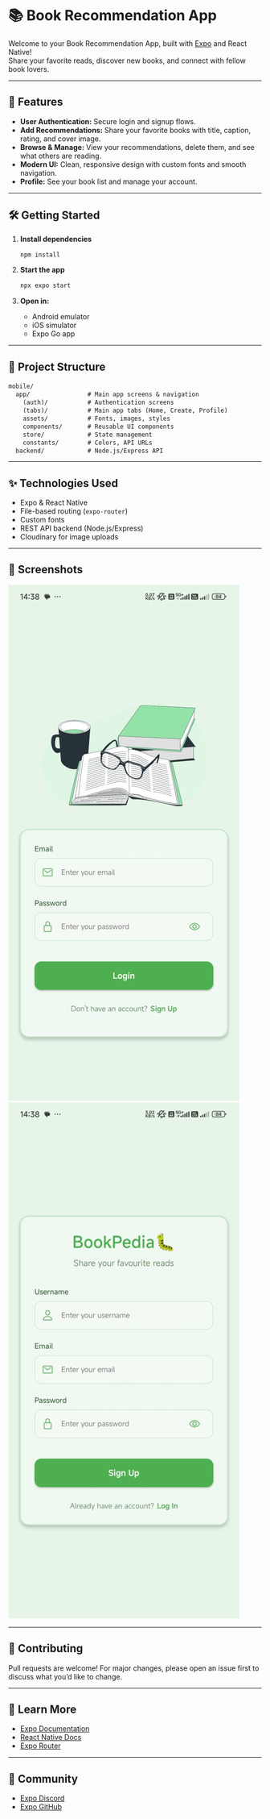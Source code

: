 
# 📚 Book Recommendation App

Welcome to your Book Recommendation App, built with [Expo](https://expo.dev) and React Native!  
Share your favorite reads, discover new books, and connect with fellow book lovers.

---

## 🚀 Features

- **User Authentication:** Secure login and signup flows.
- **Add Recommendations:** Share your favorite books with title, caption, rating, and cover image.
- **Browse & Manage:** View your recommendations, delete them, and see what others are reading.
- **Modern UI:** Clean, responsive design with custom fonts and smooth navigation.
- **Profile:** See your book list and manage your account.

---

## 🛠️ Getting Started

1. **Install dependencies**
   ```bash
   npm install
   ```

2. **Start the app**
   ```bash
   npx expo start
   ```

3. **Open in:**
   - Android emulator
   - iOS simulator
   - Expo Go app

---

## 📂 Project Structure

```
mobile/
  app/                # Main app screens & navigation
    (auth)/           # Authentication screens
    (tabs)/           # Main app tabs (Home, Create, Profile)
    assets/           # Fonts, images, styles
    components/       # Reusable UI components
    store/            # State management
    constants/        # Colors, API URLs
  backend/            # Node.js/Express API
```

---

## ✨ Technologies Used

- Expo & React Native
- File-based routing (`expo-router`)
- Custom fonts
- REST API backend (Node.js/Express)
- Cloudinary for image uploads

---

## 📸 Screenshots

![Screen 1](./assets/images/preview-login.jpg)
![Screen 2](./assets/images/preview-signup.jpg)

---

## 🤝 Contributing

Pull requests are welcome! For major changes, please open an issue first to discuss what you’d like to change.

---

## 📖 Learn More

- [Expo Documentation](https://docs.expo.dev/)
- [React Native Docs](https://reactnative.dev/)
- [Expo Router](https://docs.expo.dev/router/introduction/)

---

## 💬 Community

- [Expo Discord](https://chat.expo.dev)
- [Expo GitHub](https://github.com/expo/expo)
